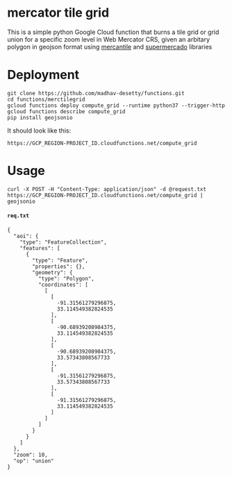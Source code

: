 # mercator tile grid 
This is a simple python Google Cloud function that burns a tile grid or grid union for a specific zoom level in  Web Mercator CRS, given an arbitary polygon in geojson format using [mercantile](https://github.com/mapbox/mercantile) and [supermercado](https://github.com/mapbox/supermercado) libraries 

# Deployment
```
git clone https://github.com/madhav-desetty/functions.git
cd functions/merctilegrid
gcloud functions deploy compute_grid --runtime python37 --trigger-http
gcloud functions describe compute_grid
pip install geojsonio
```
It should look like this:
```
https://GCP_REGION-PROJECT_ID.cloudfunctions.net/compute_grid 
```


# Usage
```
curl -X POST -H "Content-Type: application/json" -d @request.txt
https://GCP_REGION-PROJECT_ID.cloudfunctions.net/compute_grid | geojsonio
```

#### `req.txt`
```
{
  "aoi": {
    "type": "FeatureCollection",
    "features": [
      {
        "type": "Feature",
        "properties": {},
        "geometry": {
          "type": "Polygon",
          "coordinates": [
            [
              [
                -91.31561279296875,
                33.114549382824535
              ],
              [
                -90.68939208984375,
                33.114549382824535
              ],
              [
                -90.68939208984375,
                33.57343808567733
              ],
              [
                -91.31561279296875,
                33.57343808567733
              ],
              [
                -91.31561279296875,
                33.114549382824535
              ]
            ]
          ]
        }
      }
    ]
  },
  "zoom": 10,
  "op": "union"
}
```
